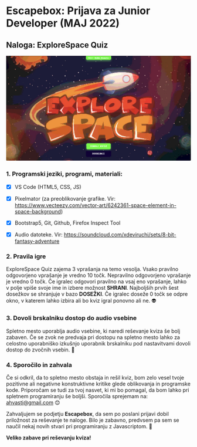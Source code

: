 # Escapebox: Prijava za Junior Developer (MAJ 2022)

## Naloga: ExploreSpace Quiz

![ExploreSpace Quiz image](/assets/img/git-readme-img.jpg)

### 1. Programski jeziki, programi, materiali:

- [x] VS Code (HTML5, CSS, JS)

- [x] Pixelmator (za preoblikovanje grafike. Vir: https://www.vecteezy.com/vector-art/6242361-space-element-in-space-background)

- [x] Bootstrap5, Git, Github, Firefox Inspect Tool

- [x] Audio datoteke. Vir: https://soundcloud.com/xdeviruchi/sets/8-bit-fantasy-adventure

### 2. Pravila igre

ExploreSpace Quiz zajema 3 vprašanja na temo vesolja. Vsako pravilno odgovorjeno vprašanje je vredno 10 točk. Nepravilno odgovorjeno vprašanje je vredno 0 točk. Če igralec odgovori pravilno na vsaj eno vprašanje, lahko v polje vpiše svoje ime in izbere možnost **SHRANI**. Najboljših prvih šest dosežkov se shranjuje v bazo **DOSEŽKI**. Če igralec doseže 0 točk se odpre okno, v katerem lahko izbira ali bo kviz igral ponovno ali ne. :alien:

### 3. Dovoli brskalniku dostop do audio vsebine

Spletno mesto uporablja audio vsebine, ki naredi reševanje kviza še bolj zabaven. Če se zvok ne predvaja pri dostopu na spletno mesto lahko za celostno uporabniško izkušnjo uporabnik brskalniku pod nastavitvami dovoli dostop do zvočnih vsebin. :musical_note:

### 4. Sporočilo in zahvala

Če si odkril, da to spletno mesto obstaja in rešil kviz, bom zelo vesel tvoje pozitivne ali negativne konstruktivne kritike glede oblikovanja in programske kode. Priporočam se tudi za tvoj nasvet, ki mi bo pomagal, da bom lahko pri spletnem programiranju še boljši. Sporočila sprejemam na: ahvasti@gmail.com :blush:

Zahvaljujem se podjetju **Escapebox**, da sem po poslani prijavi dobil priložnost za reševanje te naloge. Bilo je zabavno, predvsem pa sem se naučil nekaj novih stvari pri programiranju z Javascriptom. :muscle:

**Veliko zabave pri reševanju kviza!**
